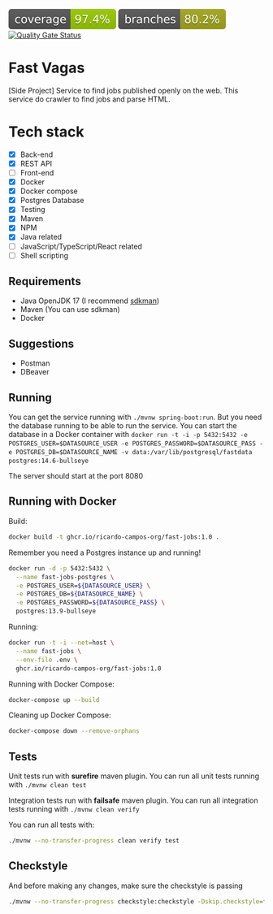 ![Coverage](.github/badges/jacoco.svg)
![Branches](.github/badges/branches.svg)
[![Quality Gate Status](https://sonarcloud.io/api/project_badges/measure?project=ricardo-campos-org_fastvagas-java&metric=alert_status)](https://sonarcloud.io/summary/new_code?id=ricardo-campos-org_onde-tem-vagas-api)

# Fast Vagas
[Side Project] Service to find jobs published openly on the web. This service do crawler to find
jobs and parse HTML.

# Tech stack
- [x] Back-end
- [x] REST API
- [ ] Front-end
- [x] Docker
- [x] Docker compose
- [x] Postgres Database
- [x] Testing
- [x] Maven
- [x] NPM
- [x] Java related
- [ ] JavaScript/TypeScript/React related
- [ ] Shell scripting

## Requirements

- Java OpenJDK 17 (I recommend [sdkman](https://sdkman.io/install))
- Maven (You can use sdkman)
- Docker

## Suggestions

- Postman
- DBeaver

## Running

You can get the service running with `./mvnw spring-boot:run`. But you
need the database running to be able to run the service. You can start
the database in a Docker container with `docker run -t -i -p 5432:5432
-e POSTGRES_USER=$DATASOURCE_USER -e POSTGRES_PASSWORD=$DATASOURCE_PASS
-e POSTGRES_DB=$DATASOURCE_NAME -v data:/var/lib/postgresql/fastdata postgres:14.6-bullseye`

The server should start at the port 8080

## Running with Docker

Build:
```bash
docker build -t ghcr.io/ricardo-campos-org/fast-jobs:1.0 .
```

Remember you need a Postgres instance up and running!
```bash
docker run -d -p 5432:5432 \
  --name fast-jobs-postgres \
  -e POSTGRES_USER=${DATASOURCE_USER} \
  -e POSTGRES_DB=${DATASOURCE_NAME} \
  -e POSTGRES_PASSWORD=${DATASOURCE_PASS} \
  postgres:13.9-bullseye
```

Running:
```bash
docker run -t -i --net=host \
  --name fast-jobs \
  --env-file .env \
  ghcr.io/ricardo-campos-org/fast-jobs:1.0
```

Running with Docker Compose:
```bash
docker-compose up --build
```

Cleaning up Docker Compose:
```bash
docker-compose down --remove-orphans
```
## Tests

Unit tests run with **surefire** maven plugin.
You can run all unit tests running with `./mvnw clean test`

Integration tests run with **failsafe** maven plugin.
You can run all integration tests running with `./mvnw clean verify`

You can run all tests with:
```bash
./mvnw --no-transfer-progress clean verify test
```

## Checkstyle

And before making any changes, make sure the checkstyle is passing
```bash
./mvnw --no-transfer-progress checkstyle:checkstyle -Dskip.checkstyle=false
```
